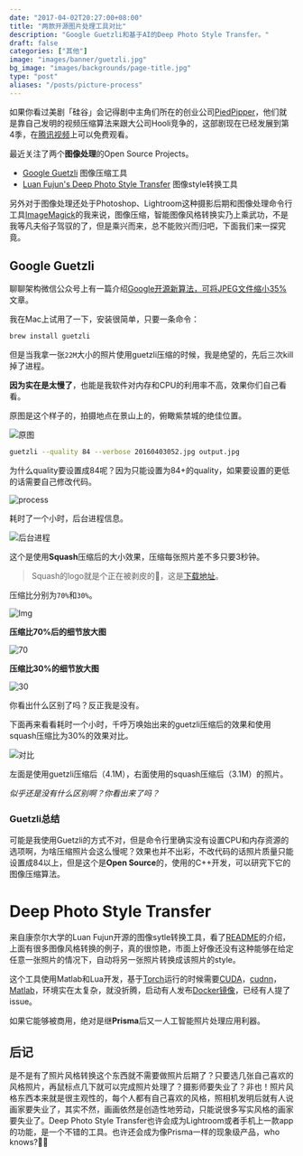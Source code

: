 ```yaml
---
date: "2017-04-02T20:27:00+08:00"
title: "两款开源图片处理工具对比"
description: "Google Guetzli和基于AI的Deep Photo Style Transfer。"
draft: false
categories: ["其他"]
image: "images/banner/guetzli.jpg"
bg_image: "images/backgrounds/page-title.jpg"
type: "post"
aliases: "/posts/picture-process"
---
```


如果你看过美剧「硅谷」会记得剧中主角们所在的创业公司[PiedPipper](www.piedpiper.com)，他们就是靠自己发明的视频压缩算法来跟大公司Hooli竞争的，这部剧现在已经发展到第4季，在[腾讯视频](http://v.qq.com/detail/d/dr2zn76oez8tyt4.html?ptag=baidu.aladdin.tv)上可以免费观看。

最近关注了两个**图像处理**的Open Source Projects。

- [Google Guetzli](https://github.com/google/guetzli) 图像压缩工具
- [Luan Fujun's Deep Photo Style Transfer](https://github.com/luanfujun/deep-photo-styletransfer) 图像style转换工具

另外对于图像处理还处于Photoshop、Lightroom这种摄影后期和图像处理命令行工具[ImageMagick](https://www.imagemagick.org/script/index.php)的我来说，图像压缩，智能图像风格转换实乃上乘武功，不是我等凡夫俗子驾驭的了，但是乘兴而来，总不能败兴而归吧，下面我们来一探究竟。

## Google Guetzli

聊聊架构微信公众号上有一篇介绍[Google开源新算法，可将JPEG文件缩小35%](https://mp.weixin.qq.com/s?__biz=MzA5Nzc4OTA1Mw==&mid=2659599074&idx=1&sn=a26ae2a8becdc1f2cfbddf44d8ca1495&chksm=8be997f0bc9e1ee6e33f3e33c73d11884ad66085c0aedc9dd5e482063482887d0733d8e7d187#rd)文章。

我在Mac上试用了一下，安装很简单，只要一条命令：

```Bash
brew install guetzli
```

但是当我拿一张`22M`大小的照片使用guetzli压缩的时候，我是绝望的，先后三次kill掉了进程。

**因为实在是太慢了**，也能是我软件对内存和CPU的利用率不高，效果你们自己看看。

原图是这个样子的，拍摄地点在景山上的，俯瞰紫禁城的绝佳位置。

![原图](IMG_5430.JPG)

```bash
guetzli --quality 84 --verbose 20160403052.jpg output.jpg
```

为什么quality要设置成84呢？因为只能设置为84+的quality，如果要设置的更低的话需要自己修改代码。

![process](IMG_5429.JPG)

耗时了一个小时，后台进程信息。

![后台进程](IMG_5428.JPG)

这个是使用**Squash**压缩后的大小效果，压缩每张照片差不多只要3秒钟。

> Squash的logo就是个正在被剥皮的🍊，这是[下载地址](http://xclient.info/s/squash.html)。

压缩比分别为`70%`和`30%`。

![Img](IMG_5434.JPG)

**压缩比70%后的细节放大图**

![70](IMG_5432.JPG)

**压缩比30%的细节放大图**

![30](IMG_5433.JPG)

你看出什么区别了吗？反正我是没有。

下面再来看看耗时一个小时，千呼万唤始出来的guetzli压缩后的效果和使用squash压缩比为30%的效果对比。

![对比](FullSizeRender.jpg)

左面是使用guetzli压缩后（4.1M），右面使用的squash压缩后（3.1M）的照片。

*似乎还是没有什么区别啊？你看出来了吗？*

### Guetzli总结

可能是我使用Guetzli的方式不对，但是命令行里确实没有设置CPU和内存资源的选项啊，为啥压缩照片会这么慢呢？效果也并不出彩，不改代码的话照片质量只能设置成84以上，但是这个是**Open Source**的，使用的C++开发，可以研究下它的图像压缩算法。

# Deep Photo Style Transfer 

来自康奈尔大学的Luan Fujun开源的图像sytle转换工具，看了[README](https://github.com/luanfujun/deep-photo-styletransfer)的介绍，上面有很多图像风格转换的例子，真的很惊艳，市面上好像还没有这种能够在给定任意一张照片的情况下，自动将另一张照片转换成该照片的style。

这个工具使用Matlab和Lua开发，基于[Torch](https://github.com/torch/torch7)运行的时候需要[CUDA](https://developer.nvidia.com/cuda-downloads)，[cudnn](https://developer.nvidia.com/cudnn)，[Matlab](https://www.mathworks.com/)，环境实在太复杂，就没折腾，启动有人发布[Docker镜像](https://github.com/luanfujun/deep-photo-styletransfer/issues/29)，已经有人提了issue。

如果它能够被商用，绝对是继**Prisma**后又一人工智能照片处理应用利器。

## 后记

是不是有了照片风格转换这个东西就不需要做照片后期了？只要选几张自己喜欢的风格照片，再鼠标点几下就可以完成照片处理了？摄影师要失业了？非也！照片风格东西本来就是很主观性的，每个人都有自己喜欢的风格，照相机发明后就有人说画家要失业了，其实不然，画画依然是创造性地劳动，只能说很多写实风格的画家要失业了。Deep Photo Style Transfer也许会成为Lightroom或者手机上一款app的功能，是一个不错的工具。也许还会成为像Prisma一样的现象级产品，who knows?🤷‍♂️
